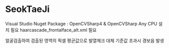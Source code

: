 # SeokTaeJi

Visual Studio Nuget Package : OpenCVSharp4 & OpenCVSharp Any CPU 설치 필요
haarcascade_frontalface_alt.xml 필요

얼굴검출하여 검출된 영역의 픽셀 평균값으로 발열체크 대체
기준값 초과시 경보음 발생
